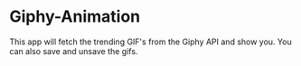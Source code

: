 # Giphy-Animation
This app will fetch the trending GIF's from the Giphy API and show you. You can also save and unsave the gifs. 
